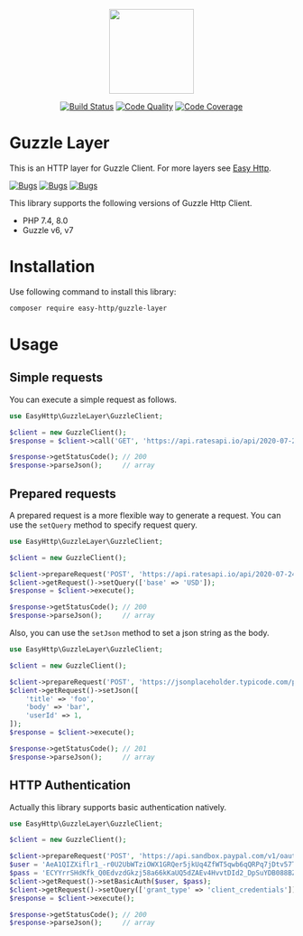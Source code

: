<p align="center"><img src="https://blog.pleets.org/img/articles/easy-http-logo.png" height="150"></p>

<p align="center">
<a href="https://travis-ci.com/easy-http/guzzle-layer"><img src="https://travis-ci.com/easy-http/guzzle-layer.svg?branch=master" alt="Build Status"></a>
<a href="https://scrutinizer-ci.com/g/easy-http/guzzle-layer"><img src="https://img.shields.io/scrutinizer/g/easy-http/guzzle-layer.svg" alt="Code Quality"></a>
<a href="https://scrutinizer-ci.com/g/easy-http/guzzle-layer/?branch=master"><img src="https://scrutinizer-ci.com/g/easy-http/guzzle-layer/badges/coverage.png?b=master" alt="Code Coverage"></a>
</p>

# Guzzle Layer

This is an HTTP layer for Guzzle Client. For more layers see [Easy Http](https://github.com/easy-http).

<a href="https://sonarcloud.io/dashboard?id=easy-http_guzzle-layer"><img src="https://sonarcloud.io/api/project_badges/measure?project=easy-http_guzzle-layer&metric=security_rating" alt="Bugs"></a>
<a href="https://sonarcloud.io/dashboard?id=easy-http_guzzle-layer"><img src="https://sonarcloud.io/api/project_badges/measure?project=easy-http_guzzle-layer&metric=bugs" alt="Bugs"></a>
<a href="https://sonarcloud.io/dashboard?id=easy-http_guzzle-layer"><img src="https://sonarcloud.io/api/project_badges/measure?project=easy-http_guzzle-layer&metric=code_smells" alt="Bugs"></a>

This library supports the following versions of Guzzle Http Client.

- PHP 7.4, 8.0
- Guzzle v6, v7

# Installation

Use following command to install this library:

```bash
composer require easy-http/guzzle-layer
```

# Usage

## Simple requests

You can execute a simple request as follows. 

```php
use EasyHttp\GuzzleLayer\GuzzleClient;

$client = new GuzzleClient();
$response = $client->call('GET', 'https://api.ratesapi.io/api/2020-07-24/?base=USD');

$response->getStatusCode(); // 200
$response->parseJson();     // array
```

## Prepared requests

A prepared request is a more flexible way to generate a request. You can use the `setQuery` method
to specify request query.

```php
use EasyHttp\GuzzleLayer\GuzzleClient;

$client = new GuzzleClient();

$client->prepareRequest('POST', 'https://api.ratesapi.io/api/2020-07-24/');
$client->getRequest()->setQuery(['base' => 'USD']);
$response = $client->execute();

$response->getStatusCode(); // 200
$response->parseJson();     // array
```

Also, you can use the `setJson` method to set a json string as the body.

```php
use EasyHttp\GuzzleLayer\GuzzleClient;

$client = new GuzzleClient();

$client->prepareRequest('POST', 'https://jsonplaceholder.typicode.com/posts');
$client->getRequest()->setJson([
    'title' => 'foo',
    'body' => 'bar',
    'userId' => 1,
]);
$response = $client->execute();

$response->getStatusCode(); // 201
$response->parseJson();     // array
```

## HTTP Authentication

Actually this library supports basic authentication natively.

```php
use EasyHttp\GuzzleLayer\GuzzleClient;

$client = new GuzzleClient();

$client->prepareRequest('POST', 'https://api.sandbox.paypal.com/v1/oauth2/token');
$user = 'AeA1QIZXiflr1_-r0U2UbWTziOWX1GRQer5jkUq4ZfWT5qwb6qQRPq7jDtv57TL4POEEezGLdutcxnkJ';
$pass = 'ECYYrrSHdKfk_Q0EdvzdGkzj58a66kKaUQ5dZAEv4HvvtDId2_DpSuYDB088BZxGuMji7G4OFUnPog6p';
$client->getRequest()->setBasicAuth($user, $pass);
$client->getRequest()->setQuery(['grant_type' => 'client_credentials']);
$response = $client->execute();

$response->getStatusCode(); // 200
$response->parseJson();     // array
```